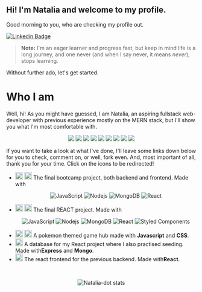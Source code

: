 ## Hi! I'm Natalia and welcome to my profile.

Good morning to you, who are checking my profile out.

[![Linkedin Badge](https://img.shields.io/badge/LinkedIn-0077B5?style=for-the-badge&logo=linkedin&logoColor=white)](https://www.linkedin.com/in/nataliadurantedev)

> **Note:** I'm an eager learner and progress fast, but keep in mind life is a long journey, and one never (and when I say never, it means *never*), stops learning.

Without further ado, let's get started.

# Who I am

Well, hi! As you might have guessed, I am Natalia, an aspiring fullstack web-developer with previous experience mostly on the MERN stack, but I'll show you what I'm most comfortable with.


<div align="center">
  <img src="https://img.shields.io/badge/javascript-%23323330.svg?style=for-the-badge&logo=javascript&logoColor=%23F7DF1E" />
  <img src="https://img.shields.io/badge/react-%2320232a.svg?style=for-the-badge&logo=react&logoColor=%2361DAFB" />
  <img src="https://img.shields.io/badge/typescript-%23007ACC.svg?style=for-the-badge&logo=typescript&logoColor=white" />
  <img src="https://img.shields.io/badge/styled--components-DB7093?style=for-the-badge&logo=styled-components&logoColor=white" />
  <img src="https://img.shields.io/badge/MongoDB-%234ea94b.svg?style=for-the-badge&logo=mongodb&logoColor=white" />
  <img src="https://img.shields.io/badge/express.js-%23404d59.svg?style=for-the-badge&logo=express&logoColor=%2361DAFB" />
  <img src="https://img.shields.io/badge/Next-black?style=for-the-badge&logo=next.js&logoColor=white" />
  <img src="https://img.shields.io/badge/html5-%23E34F26.svg?style=for-the-badge&logo=html5&logoColor=white" />
  <img src="https://img.shields.io/badge/css3-%231572B6.svg?style=for-the-badge&logo=css3&logoColor=white" />
</div>


If you want to take a look at what I've done, I'll leave some links down below for you to check, comment on, or well, fork even. And, most important of all, thank you for your time.
Click on the icons to be redirected!
  <ul>
    <li><a href='https://connect-a-mate.vercel.app/'><img src='https://upload.wikimedia.org/wikipedia/commons/thumb/7/70/Applications-internet.svg/1024px-Applications-internet.svg.png' alt='A web icon' height='20px'/></a>  <a href='https://github.com/neolandsep2023'><img src='https://static-00.iconduck.com/assets.00/github-icon-2048x1988-jzvzcf2t.png' alt='A github icon' height='20px'/></a>   The final bootcamp project, both backend and frontend. Made with 
      <p align="center">
 <img src="https://img.shields.io/badge/JavaScript-%23F7DF1E.svg?style=flat-square&logo=javascript&logoColor=black" alt="JavaScript">
    <img alt="Nodejs" src="https://img.shields.io/badge/-Nodejs-43853d?style=flat-square&logo=Node.js&logoColor=white" />
  <img alt="MongoDB" src="https://img.shields.io/badge/-MongoDB-13aa52?style=flat-square&logo=mongodb&logoColor=white" />
  <img alt="React" src="https://img.shields.io/badge/-React-45b8d8?style=flat-square&logo=react&logoColor=white" />
  </p>
      </li>
    <li><a href='https://fifa-sports.vercel.app/'><img src='https://upload.wikimedia.org/wikipedia/commons/thumb/7/70/Applications-internet.svg/1024px-Applications-internet.svg.png' alt='A web icon' height='20px'/></a>  <a href='https://github.com/eolimacion'><img src='https://static-00.iconduck.com/assets.00/github-icon-2048x1988-jzvzcf2t.png' alt='A github icon' height='20px'/></a>  The final REACT project. Made with
    <p align="center">
 <img src="https://img.shields.io/badge/JavaScript-%23F7DF1E.svg?style=flat-square&logo=javascript&logoColor=black" alt="JavaScript">
    <img alt="Nodejs" src="https://img.shields.io/badge/-Nodejs-43853d?style=flat-square&logo=Node.js&logoColor=white" />
  <img alt="MongoDB" src="https://img.shields.io/badge/-MongoDB-13aa52?style=flat-square&logo=mongodb&logoColor=white" />
  <img alt="React" src="https://img.shields.io/badge/-React-45b8d8?style=flat-square&logo=react&logoColor=white" />
  <img alt="Styled Components" src="https://img.shields.io/badge/-Styled_Components-db7092?style=flat-square&logo=styled-components&logoColor=white" />
  </p>
</li>
    <li><a href='https://first-final-project.vercel.app/'><img src='https://upload.wikimedia.org/wikipedia/commons/thumb/7/70/Applications-internet.svg/1024px-Applications-internet.svg.png' alt='A web icon' height='20px'/></a>  <a href='https://github.com/Natalia-dot/Ejercicios/tree/main/Pokeapi'><img src='https://static-00.iconduck.com/assets.00/github-icon-2048x1988-jzvzcf2t.png' alt='A github icon' height='20px'/></a>  A pokemon themed game hub made with <b>Javascript</b> and <b>CSS</b>.</li>
    <li><a href='https://github.com/Natalia-dot/Ejercicios/tree/main/DataBase%20AM'><img src='https://static-00.iconduck.com/assets.00/github-icon-2048x1988-jzvzcf2t.png' alt='A github icon logo' height='20px'/></a>  A database for my React project where I also practised seeding. Made with<b>Express</b> and <b>Mongo</b>.</li>
    <li><a href='https://github.com/Natalia-dot/Ejercicios/tree/main/DataBase AM'><img src='https://static-00.iconduck.com/assets.00/github-icon-2048x1988-jzvzcf2t.png' alt='A github icon' height='20px'/></a>  The react frontend for the previous backend. Made with<b>React</b>.</li>
  </ul>
</div>
<div align="center"> 
<br>
<p><img align="center" src="https://github-readme-streak-stats.herokuapp.com/?user=Natalia-dot&" alt="Natalia-dot stats" /></p>

</div>

